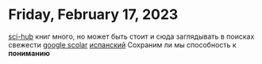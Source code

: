 # Friday, February 17, 2023
[sci-hub](https://sci-hub.ru/10.1007/s10791-008-9066-8) книг много, но может быть стоит и сюда заглядывать в поисках свежести
[google scolar](https://scholar.google.com/schhp?hl=en)
[испанский](https://www.youtube.com/watch?v=qzvbPnJZhpo) Сохраним ли мы способность к **пониманию**
